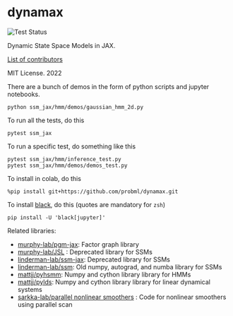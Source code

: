 # dynamax
![Test Status](https://github.com/probml/dynamax/actions/workflows/workflow.yml/badge.svg?branch=main)

Dynamic State Space Models in JAX.


[List of contributors](https://github.com/probml/dynamax/graphs/contributors)

MIT License. 2022

There are a bunch of demos in the form of python scripts and jupyter notebooks. 
```
python ssm_jax/hmm/demos/gaussian_hmm_2d.py 
```

To run all the tests, do this
```
pytest ssm_jax
```
To run a specific test, do something like this
```
pytest ssm_jax/hmm/inference_test.py
pytest ssm_jax/hmm/demos/demos_test.py 
```

To install in colab, do this
```
%pip install git+https://github.com/probml/dynamax.git
```

To install [black](https://black.readthedocs.io/en/stable/), do this (quotes are mandatory for `zsh`)
```
pip install -U 'black[jupyter]'
```

Related libraries:

- [murphy-lab/pgm-jax](https://github.com/probml/pgm-jax): Factor graph library
- [murphy-lab/JSL](https://github.com/probml/JSL) : Deprecated library for SSMs
- [linderman-lab/ssm-jax](https://github.com/lindermanlab/ssm-jax):  Deprecated library for SSMs
- [linderman-lab/ssm](https://github.com/lindermanlab/ssm):  Old numpy, autograd, and numba library for SSMs
- [mattjj/pyhsmm](https://github.com/mattjj/pyhsmm):  Numpy and cython library library for HMMs
- [mattjj/pylds](https://github.com/mattjj/pylds):  Numpy and cython library library for linear dynamical systems
- [sarkka-lab/parallel nonlinear smoothers](https://github.com/EEA-sensors/parallel-non-linear-gaussian-smoothers) : Code for nonlinear smoothers using parallel scan

